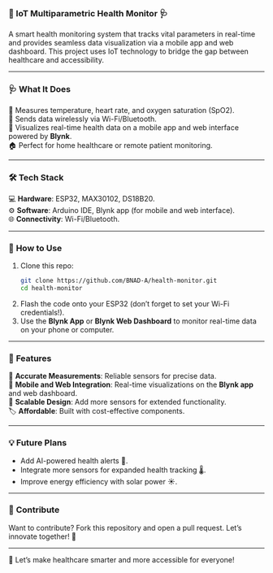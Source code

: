 ### 🌟 IoT Multiparametric Health Monitor 🩺

A smart health monitoring system that tracks vital parameters in real-time and provides seamless data visualization via a mobile app and web dashboard. This project uses IoT technology to bridge the gap between healthcare and accessibility.

---

### 🩺 **What It Does**
📏 Measures temperature, heart rate, and oxygen saturation (SpO2).  
📡 Sends data wirelessly via Wi-Fi/Bluetooth.  
📱 Visualizes real-time health data on a mobile app and web interface powered by **Blynk**.  
🏠 Perfect for home healthcare or remote patient monitoring.  

---

### 🛠️ **Tech Stack**
💻 **Hardware**: ESP32, MAX30102, DS18B20.  
⚙️ **Software**: Arduino IDE, Blynk app (for mobile and web interface).  
🌐 **Connectivity**: Wi-Fi/Bluetooth.  

---

### 🚀 **How to Use**
1. Clone this repo:  
   ```bash
   git clone https://github.com/BNAD-A/health-monitor.git
   cd health-monitor
   ```
2. Flash the code onto your ESP32 (don’t forget to set your Wi-Fi credentials!).  
3. Use the **Blynk App** or **Blynk Web Dashboard** to monitor real-time data on your phone or computer.  

---

### 🌟 **Features**
🧠 **Accurate Measurements**: Reliable sensors for precise data.  
📲 **Mobile and Web Integration**: Real-time visualizations on the **Blynk app** and web dashboard.  
🔌 **Scalable Design**: Add more sensors for extended functionality.  
🏷️ **Affordable**: Built with cost-effective components.  

---

### 💡 **Future Plans**
- Add AI-powered health alerts 🧠.  
- Integrate more sensors for expanded health tracking 🌡️.  
- Improve energy efficiency with solar power ☀️.  

---

### 🤝 **Contribute**
Want to contribute? Fork this repository and open a pull request. Let’s innovate together! 🚀  

---

🎉 Let’s make healthcare smarter and more accessible for everyone!  
